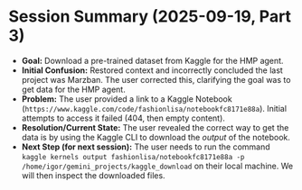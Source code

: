 # Session Summary (2025-09-19, Part 3)

*   **Goal:** Download a pre-trained dataset from Kaggle for the HMP agent.
*   **Initial Confusion:** Restored context and incorrectly concluded the last project was Marzban. The user corrected this, clarifying the goal was to get data for the HMP agent.
*   **Problem:** The user provided a link to a Kaggle Notebook (`https://www.kaggle.com/code/fashionlisa/notebookfc8171e88a`). Initial attempts to access it failed (404, then empty content).
*   **Resolution/Current State:** The user revealed the correct way to get the data is by using the Kaggle CLI to download the *output* of the notebook.
*   **Next Step (for next session):** The user needs to run the command `kaggle kernels output fashionlisa/notebookfc8171e88a -p /home/igor/gemini_projects/kaggle_download` on their local machine. We will then inspect the downloaded files.
